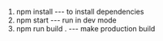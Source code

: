 1. npm install --- to install dependencies
2. npm start  --- run in dev mode
3. npm run build . --- make production build




